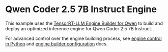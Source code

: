# Qwen Coder 2.5 7B Instruct Engine

This example uses the [TensorRT-LLM Engine Builder for Qwen](https://docs.baseten.co/performance/examples/qwen-trt) to build and deploy an optimized inference engine for Qwen Coder 2.5 7B Instruct.

For advanced control over the engine building process, see [engine control in Python](https://docs.baseten.co/performance/engine-builder-customization) and [engine builder configuration](https://docs.baseten.co/performance/engine-builder-config) docs.
